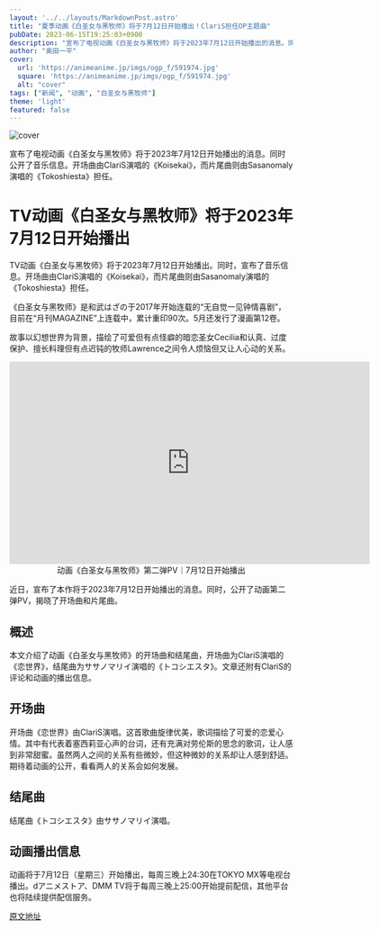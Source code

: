 ```yaml
---
layout: '../../layouts/MarkdownPost.astro'
title: "夏季动画《白圣女与黑牧师》将于7月12日开始播出！ClariS担任OP主题曲"
pubDate: 2023-06-15T19:25:03+0900
description: "宣布了电视动画《白圣女与黑牧师》将于2023年7月12日开始播出的消息。同时公开了音乐信息。开场曲由ClariS演唱的《Koisekai》，而片尾曲则由Sasanomaly演唱的《Tokoshiesta》担任。"
author: "奥田一平"
cover:
  url: 'https://animeanime.jp/imgs/ogp_f/591974.jpg'
  square: 'https://animeanime.jp/imgs/ogp_f/591974.jpg'
  alt: "cover"
tags: ["新闻", "动画", "白圣女与黑牧师"]
theme: 'light'
featured: false
---
```


![cover](https://animeanime.jp/imgs/ogp_f/591974.jpg)

宣布了电视动画《白圣女与黑牧师》将于2023年7月12日开始播出的消息。同时公开了音乐信息。开场曲由ClariS演唱的《Koisekai》，而片尾曲则由Sasanomaly演唱的《Tokoshiesta》担任。

# TV动画《白圣女与黑牧师》将于2023年7月12日开始播出

TV动画《白圣女与黑牧师》将于2023年7月12日开始播出。同时，宣布了音乐信息。开场曲由ClariS演唱的《Koisekai》，而片尾曲则由Sasanomaly演唱的《Tokoshiesta》担任。

《白圣女与黑牧师》是和武はざの于2017年开始连载的“无自觉一见钟情喜剧”，目前在“月刊MAGAZINE”上连载中，累计重印90次。5月还发行了漫画第12卷。

故事以幻想世界为背景，描绘了可爱但有点怪癖的暗恋圣女Cecilia和认真、过度保护、擅长料理但有点迟钝的牧师Lawrence之间令人烦恼但又让人心动的关系。

<div align="center"><iframe src="https://www.youtube.com/embed/DYaE63FD6wA?rel=0" width="640" height="360" max-width="100%" frameborder="0" allow="accelerometer; autoplay; encrypted-media; gyroscope; picture-in-picture" allowfullscreen=""></iframe><br>动画《白圣女与黑牧师》第二弹PV｜7月12日开始播出</div> 

近日，宣布了本作将于2023年7月12日开始播出的消息。同时，公开了动画第二弹PV，揭晓了开场曲和片尾曲。
## 概述
本文介绍了动画《白圣女与黑牧师》的开场曲和结尾曲，开场曲为ClariS演唱的《恋世界》，结尾曲为ササノマリイ演唱的《トコシエスタ》。文章还附有ClariS的评论和动画的播出信息。

## 开场曲
开场曲《恋世界》由ClariS演唱。这首歌曲旋律优美，歌词描绘了可爱的恋爱心情。其中有代表着塞西莉亚心声的台词，还有充满对劳伦斯的思念的歌词，让人感到非常甜蜜。虽然两人之间的关系有些微妙，但这种微妙的关系却让人感到舒适。期待着动画的公开，看看两人的关系会如何发展。

## 结尾曲
结尾曲《トコシエスタ》由ササノマリイ演唱。

## 动画播出信息
动画将于7月12日（星期三）开始播出，每周三晚上24:30在TOKYO MX等电视台播出。dアニメストア、DMM TV将于每周三晚上25:00开始提前配信，其他平台也将陆续提供配信服务。

  [原文地址](https://animeanime.jp/article/2023/06/15/77944.html)